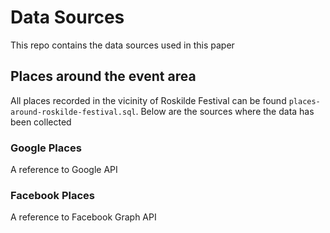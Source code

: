 # Data Sources
This repo contains the data sources used in this paper

## Places around the event area
All places recorded in the vicinity of Roskilde Festival can be found `places-around-roskilde-festival.sql`.
Below are the sources where the data has been collected
### Google Places
A reference to Google API
### Facebook Places
A reference to Facebook Graph API

